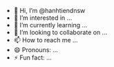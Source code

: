 - 👋 Hi, I’m @hanhtiendnsw
- 👀 I’m interested in ...
- 🌱 I’m currently learning ...
- 💞️ I’m looking to collaborate on ...
- 📫 How to reach me ...
- 😄 Pronouns: ...
- ⚡ Fun fact: ...

<!---
hanhtiendnsw/hanhtiendnsw is a ✨ special ✨ repository because its `README.md` (this file) appears on your GitHub profile.
You can click the Preview link to take a look at your changes.
--->
